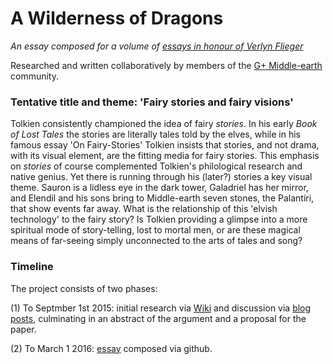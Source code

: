 # A Wilderness of Dragons

*An essay composed for a volume of [essays in honour of Verlyn Flieger](http://sacnoths.blogspot.co.il/2015/05/verlyn-flieger-festschrit-call-for.html)*

Researched and written collaboratively by members of the [G+ Middle-earth](https://plus.google.com/u/0/communities/116849492109213918326) community.

### Tentative title and theme: 'Fairy stories and fairy visions'
Tolkien consistently championed the idea of fairy *stories*. In his early *Book of Lost Tales* the stories are literally tales told by the elves, while in his famous essay 'On Fairy-Stories' Tolkien insists that stories, and not drama, with its visual element, are the fitting media for fairy stories. This emphasis on *stories* of course complemented Tolkien's philological research and native genius. Yet there is running through his (later?) stories a key visual theme. Sauron is a lidless eye in the dark tower, Galadriel has her mirror, and Elendil and his sons bring to Middle-earth seven stones, the Palantíri, that show events far away. What is the relationship of this 'elvish technology' to the fairy story? Is Tolkien providing a glimpse into a more spiritual mode of story-telling, lost to mortal men, or are these magical means of far-seeing simply unconnected to the arts of tales and song?

### Timeline
The project consists of two phases:

(1) To Septmber 1st 2015: initial research via [Wiki](https://github.com/uoou/AWildernessOfDragons/wiki) and discussion via [blog posts](http://uoou.github.io/AWildernessOfDragons), culminating in an abstract of the argument and a proposal for the paper.

(2) To March 1 2016: [essay](http://uoou.github.io/AWildernessOfDragons/essay.html) composed via github.
